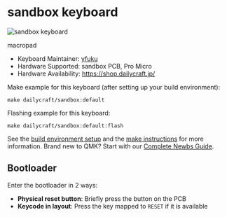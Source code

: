 # sandbox keyboard

![sandbox keyboard](https://i.imgur.com/CaJmz28.jpg)

macropad

* Keyboard Maintainer: [yfuku](https://github.com/yfuku)
* Hardware Supported: sandbox PCB, Pro Micro
* Hardware Availability: https://shop.dailycraft.jp/

Make example for this keyboard (after setting up your build environment):

    make dailycraft/sandbox:default

Flashing example for this keyboard:

    make dailycraft/sandbox:default:flash

See the [build environment setup](https://docs.qmk.fm/#/getting_started_build_tools) and the [make instructions](https://docs.qmk.fm/#/getting_started_make_guide) for more information. Brand new to QMK? Start with our [Complete Newbs Guide](https://docs.qmk.fm/#/newbs).

## Bootloader

Enter the bootloader in 2 ways:

* **Physical reset button**: Briefly press the button on the PCB
* **Keycode in layout**: Press the key mapped to `RESET` if it is available
